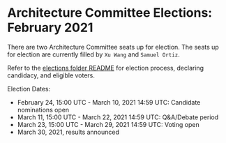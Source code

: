 # Architecture Committee Elections: February 2021

There are two Architecture Committee seats up for election. The seats up for
election are currently filled by `Xu Wang` and `Samuel Ortiz`.

Refer to the [elections folder README](https://github.com/kata-containers/community/tree/master/elections)
for election process, declaring candidacy, and eligible voters.

Election Dates:

* February 24, 15:00 UTC - March 10, 2021 14:59 UTC: Candidate nominations open
* March 11, 15:00 UTC - March 22, 2021 14:59 UTC: Q&A/Debate period
* March 23, 15:00 UTC - March 29, 2021 14:59 UTC: Voting open
* March 30, 2021, results announced
